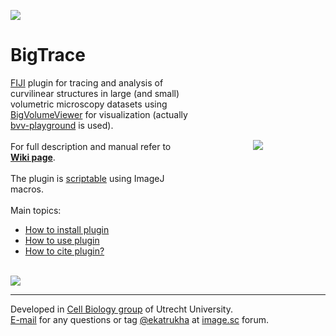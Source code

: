 [![](https://github.com/ekatrukha/bigtrace/actions/workflows/build-main.yml/badge.svg)](https://github.com/ekatrukha/bigtrace/actions/workflows/build-main.yml)

BigTrace
===

<img src="https://katpyxa.info/software/BigTrace.png" align="right" style="padding:100px"/> <a href="https://fiji.sc/">FIJI</a> plugin for tracing and analysis of curvilinear structures in large (and small) volumetric microscopy datasets using <a href="https://forum.image.sc/t/bigvolumeviewer-tech-demo/12104">BigVolumeViewer</a> for visualization (actually <a href="https://github.com/ekatrukha/bvv-playground">bvv-playground</a> is used). 
<br />
<br />
For full description and manual refer to <a href="https://github.com/ekatrukha/BigTrace/wiki"><strong>Wiki page</strong></a>.  
<br />
The plugin is <a href ="https://github.com/ekatrukha/BigTrace/wiki/Macros">scriptable</a> using ImageJ macros.  
<br />
Main topics:
<ul>
<li> <a href="https://github.com/ekatrukha/BigTrace/wiki/How-to-install-plugin">How to install plugin</a></li>
<li> <a href="https://github.com/ekatrukha/BigTrace/wiki/How-to-use-plugin">How to use plugin</a></li>
<li> <a href="https://github.com/ekatrukha/BigTrace/wiki/How-to-cite-plugin%3F">How to cite plugin?</a></li>
</ul>
<br />

<img src="https://katpyxa.info/software/BigTrace/bigtrace_example.gif" /> 

----------

Developed in <a href='http://cellbiology.science.uu.nl/'>Cell Biology group</a> of Utrecht University.  
<a href="mailto:katpyxa@gmail.com">E-mail</a> for any questions or tag <a href="https://forum.image.sc/u/ekatrukha/summary">@ekatrukha</a> at <a href="https://forum.image.sc/">image.sc</a> forum.

